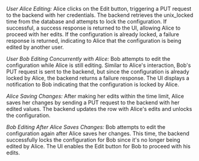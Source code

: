 *User Alice Editing:* Alice clicks on the Edit button, triggering a PUT request to the backend with her credentials. The backend retrieves the unix_locked time from the database and attempts to lock the configuration. If successful, a success response is returned to the UI, allowing Alice to proceed with her edits. If the configuration is already locked, a failure response is returned, indicating to Alice that the configuration is being edited by another user.

*User Bob Editing Concurrently with Alice:* Bob attempts to edit the configuration while Alice is still editing. Similar to Alice's interaction, Bob's PUT request is sent to the backend, but since the configuration is already locked by Alice, the backend returns a failure response. The UI displays a notification to Bob indicating that the configuration is locked by Alice.

*Alice Saving Changes:* After making her edits within the time limit, Alice saves her changes by sending a PUT request to the backend with her edited values. The backend updates the row with Alice's edits and unlocks the configuration.

*Bob Editing After Alice Saves Changes:* Bob attempts to edit the configuration again after Alice saves her changes. This time, the backend successfully locks the configuration for Bob since it's no longer being edited by Alice. The UI enables the Edit button for Bob to proceed with his edits.

